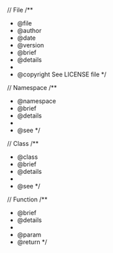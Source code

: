 // File
/**
 * @file
 * @author
 * @date
 * @version
 * @brief
 * @details
 *
 * @copyright See LICENSE file
 */

// Namespace
/**
 * @namespace
 * @brief
 * @details
 *
 * @see
 */

// Class
/**
 * @class
 * @brief
 * @details
 *
 * @see
 */

// Function
/**
 * @brief
 * @details
 *
 * @param
 * @return
 */